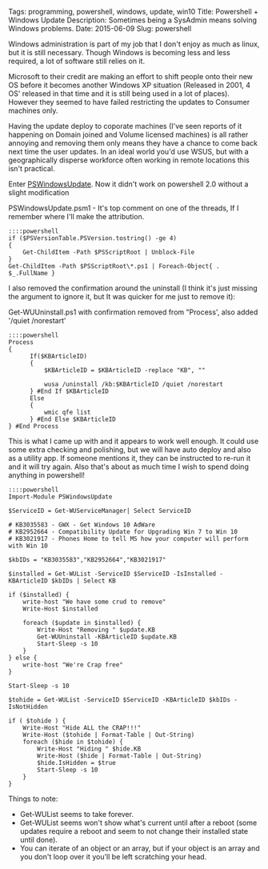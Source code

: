 Tags: programming, powershell, windows, update, win10
Title: Powershell + Windows Update
Description: Sometimes being a SysAdmin means solving Windows problems.
Date: 2015-06-09
Slug: powershell

Windows administration is part of my job that I don't enjoy as much as linux, but it is still necessary. Though Windows is becoming less and less required, a lot of software still relies on it. 

Microsoft to their credit are making an effort to shift people onto their new OS before it becomes another Windows XP situation (Released in 2001, 4 OS' released in that time and it is still being used in a lot of places). However they seemed to have failed restricting the updates to Consumer machines only. 

Having the update deploy to coporate machines (I've seen reports of it happening on Domain joined and Volume licensed machines) is all rather annoying and removing them only means they have a chance to come back next time the user updates. In an ideal world you'd use WSUS, but with a geographically disperse workforce often working in remote locations this isn't practical.

Enter [PSWindowsUpdate](https://gallery.technet.microsoft.com/scriptcenter/2d191bcd-3308-4edd-9de2-88dff796b0bc/). Now it didn't work on powershell 2.0 without a slight modification

PSWindowsUpdate.psm1 - It's top comment on one of the threads, If I remember where I'll make the attribution.

    ::::powershell
    if ($PSVersionTable.PSVersion.tostring() -ge 4)
    {
        Get-ChildItem -Path $PSScriptRoot | Unblock-File
    }
    Get-ChildItem -Path $PSScriptRoot\*.ps1 | Foreach-Object{ . $_.FullName }

I also removed the confirmation around the uninstall (I think it's just missing the argument to ignore it, but It was quicker for me just to remove it):

Get-WUUninstall.ps1 with confirmation removed from "Process', also added '/quiet /norestart'

    ::::powershell
    Process
    {    
          If($KBArticleID)
          {
              $KBArticleID = $KBArticleID -replace "KB", ""
    
              wusa /uninstall /kb:$KBArticleID /quiet /norestart
          } #End If $KBArticleID
          Else
          {
              wmic qfe list
          } #End Else $KBArticleID
    } #End Process

This is what I came up with and it appears to work well enough. It could use some extra checking and polishing, but we will have auto deploy and also as a utility app. If someone mentions it, they can be instructed to re-run it and it will try again. Also that's about as much time I wish to spend doing anything in powershell!

    ::::powershell
    Import-Module PSWindowsUpdate
    
    $ServiceID = Get-WUServiceManager| Select ServiceID
    
    # KB3035583 - GWX - Get Windows 10 AdWare
    # KB2952664 - Compatibility Update for Upgrading Win 7 to Win 10
    # KB3021917 - Phones Home to tell MS how your computer will perform with Win 10
    
    $kbIDs = "KB3035583","KB2952664","KB3021917"
    
    $installed = Get-WUList -ServiceID $ServiceID -IsInstalled -KBArticleID $kbIDs | Select KB
    
    if ($installed) {
        write-host "We have some crud to remove"
        Write-Host $installed
    
        foreach ($update in $installed) {
            Write-Host "Removing " $update.KB
            Get-WUUninstall -KBArticleID $update.KB
            Start-Sleep -s 10
        }
    } else {
        write-host "We're Crap free"
    }
    
    Start-Sleep -s 10
    
    $tohide = Get-WUList -ServiceID $ServiceID -KBArticleID $kbIDs -IsNotHidden
    
    if ( $tohide ) {
        Write-Host "Hide ALL the CRAP!!!"
        Write-Host ($tohide | Format-Table | Out-String)
        foreach ($hide in $tohide) {
            Write-Host "Hiding " $hide.KB
            Write-Host ($hide | Format-Table | Out-String)
            $hide.IsHidden = $true
            Start-Sleep -s 10
        }
    }

Things to note:

 * Get-WUList seems to take forever.
 * Get-WUList seems won't show what's current until after a reboot (some updates require a reboot and seem to not change their installed state until done).
 * You can iterate of an object or an array, but if your object is an array and you don't loop over it you'll be left scratching your head.


